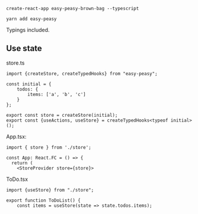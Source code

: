     create-react-app easy-peasy-brown-bag --typescript
    
    yarn add easy-peasy  

Typings included.
  
## Use state

store.ts
```
import {createStore, createTypedHooks} from "easy-peasy";

const initial = {
    todos: {
        items: ['a', 'b', 'c']
    }
};

export const store = createStore(initial);
export const {useActions, useStore} = createTypedHooks<typeof initial>();
```

App.tsx:
```
import { store } from './store';

const App: React.FC = () => {
  return (
    <StoreProvider store={store}>
```


ToDo.tsx

    import {useStore} from "./store";

    export function ToDoList() {
        const items = useStore(state => state.todos.items);


